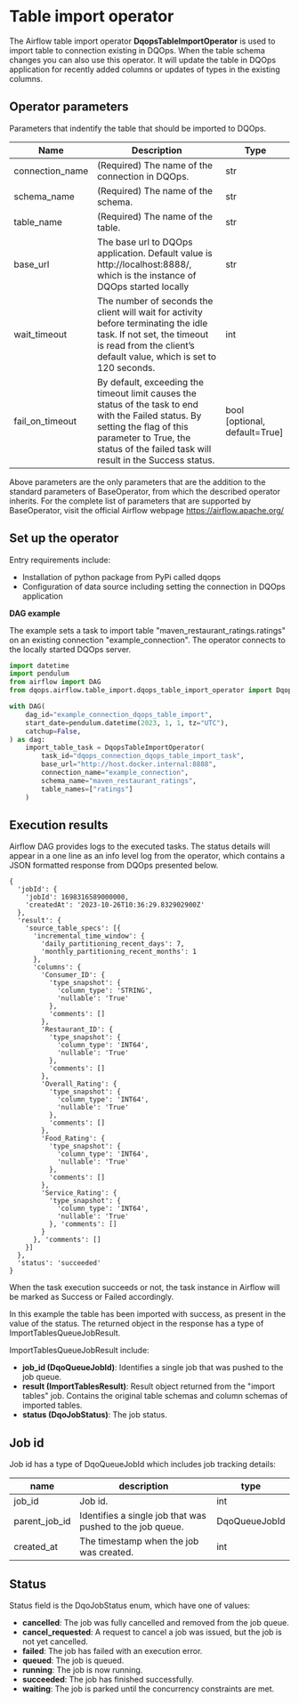 # Table import operator

The Airflow table import operator **DqopsTableImportOperator** is used to import table to connection existing in DQOps.
When the table schema changes you can also use this operator. 
It will update the table in DQOps application for recently added columns or updates of types in the existing columns.

## Operator parameters

Parameters that indentify the table that should be imported to DQOps.

| Name            | Description                                                                                                                                                                                                          | Type                                                          |
|-----------------|----------------------------------------------------------------------------------------------------------------------------------------------------------------------------------------------------------------------|---------------------------------------------------------------|
| connection_name | (Required) The name of the connection in DQOps.                                                                                                                                                                      | str                                                           |
| schema_name     | (Required) The name of the schema.                                                                                                                                                                                   | str                                                           |
| table_name      | (Required) The name of the table.                                                                                                                                                                                    | str                                                           |
| base_url        | The base url to DQOps application. Default value is http://localhost:8888/, which is the instance of DQOps started locally                                                                                           | str                                                           |
| wait_timeout    | The number of seconds the client will wait for activity before terminating the idle task. If not set, the timeout is read from the client’s default value, which is set to 120 seconds.                              | int                                                           |
| fail_on_timeout | By default, exceeding the timeout limit causes the status of the task to end with the Failed status. By setting the flag of this parameter to True, the status of the failed task will result in the Success status. | bool [optional, default=True]                                 |

Above parameters are the only parameters that are the addition to the standard parameters of BaseOperator, from which the described operator inherits.
For the complete list of parameters that are supported by BaseOperator, visit the official Airflow webpage https://airflow.apache.org/


## Set up the operator

Entry requirements include:

- Installation of python package from PyPi called dqops
- Configuration of data source including setting the connection in DQOps application

**DAG example**

The example sets a task to import table "maven_restaurant_ratings.ratings" on an existing connection "example_connection". 
The operator connects to the locally started DQOps server.

```python
import datetime
import pendulum
from airflow import DAG
from dqops.airflow.table_import.dqops_table_import_operator import DqopsTableImportOperator

with DAG(
    dag_id="example_connection_dqops_table_import",
    start_date=pendulum.datetime(2023, 1, 1, tz="UTC"),
    catchup=False,
) as dag:
    import_table_task = DqopsTableImportOperator(
        task_id="dqops_connection_dqops_table_import_task",
        base_url="http://host.docker.internal:8888",
        connection_name="example_connection",
        schema_name="maven_restaurant_ratings",
        table_names=["ratings"]
    )
```


## Execution results

Airflow DAG provides logs to the executed tasks.
The status details will appear in a one line as an info level log from the operator,
which contains a JSON formatted response from DQOps presented below. 

```json5
{
  'jobId': {
    'jobId': 1698316589000000, 
    'createdAt': '2023-10-26T10:36:29.832902900Z'
  }, 
  'result': {
    'source_table_specs': [{
      'incremental_time_window': {
        'daily_partitioning_recent_days': 7, 
        'monthly_partitioning_recent_months': 1
      }, 
      'columns': {
        'Consumer_ID': {
          'type_snapshot': {
            'column_type': 'STRING', 
            'nullable': 'True'
          }, 
          'comments': []
        }, 
        'Restaurant_ID': {
          'type_snapshot': {
            'column_type': 'INT64', 
            'nullable': 'True'
          }, 
          'comments': []
        }, 
        'Overall_Rating': {
          'type_snapshot': {
            'column_type': 'INT64', 
            'nullable': 'True'
          }, 
          'comments': []
        }, 
        'Food_Rating': {
          'type_snapshot': {
            'column_type': 'INT64', 
            'nullable': 'True'
          }, 
          'comments': []
        }, 
        'Service_Rating': {
          'type_snapshot': {
            'column_type': 'INT64', 
            'nullable': 'True'
          }, 'comments': []
        }
      }, 'comments': []
    }]
  }, 
  'status': 'succeeded'
}
```

When the task execution succeeds or not, the task instance in Airflow will be marked as Success or Failed accordingly.

In this example the table has been imported with success, as present in the value of the status.
The returned object in the response has a type of ImportTablesQueueJobResult.

ImportTablesQueueJobResult include:

- **job_id (DqoQueueJobId)**: Identifies a single job that was pushed to the job queue.
- **result (ImportTablesResult)**: Result object returned from the "import tables" job. 
Contains the original table schemas and column schemas of imported tables.
- **status (DqoJobStatus)**: The job status.

## Job id

Job id has a type of DqoQueueJobId which includes job tracking details:

| name          | description                                               | type           |
|---------------|-----------------------------------------------------------|----------------|
| job_id        | Job id.                                                   | int            |
| parent_job_id | Identifies a single job that was pushed to the job queue. | DqoQueueJobId  |
| created_at    | The timestamp when the job was created.                   | int            |


## Status

Status field is the DqoJobStatus enum, which have one of values:

- **cancelled**: The job was fully cancelled and removed from the job queue.
- **cancel_requested**: A request to cancel a job was issued, but the job is not yet cancelled.
- **failed**: The job has failed with an execution error.
- **queued**: The job is queued.
- **running**: The job is now running.
- **succeeded**: The job has finished successfully.
- **waiting**: The job is parked until the concurrency constraints are met.
